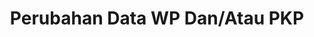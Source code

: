 ---
id: 21
title: Perubahan Data WP Dan/Atau PKP
linkurl: https://docs.google.com/document/d/10ygKIu6B3QnnIZjVtWA0PPy64eEn46xy6OqxGgi6RCc/edit?usp=drivesdk
fitur: resume
category: kup
topik: NPWP dan PKP
subtopik: Ketentuan Sejak Atau setelah 30 Mei 2013
type: word
modifiedTime: 11 Desember 2019
---